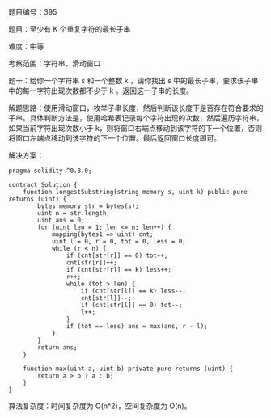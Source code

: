 题目编号：395

题目：至少有 K 个重复字符的最长子串

难度：中等

考察范围：字符串、滑动窗口

题干：给你一个字符串 s 和一个整数 k ，请你找出 s 中的最长子串，要求该子串中的每一字符出现次数都不少于 k 。返回这一子串的长度。

解题思路：使用滑动窗口，枚举子串长度，然后判断该长度下是否存在符合要求的子串。具体判断方法是，使用哈希表记录每个字符出现的次数，然后遍历字符串，如果当前字符出现次数小于 k，则将窗口右端点移动到该字符的下一个位置，否则将窗口左端点移动到该字符的下一个位置。最后返回窗口长度即可。

解决方案：

```solidity
pragma solidity ^0.8.0;

contract Solution {
    function longestSubstring(string memory s, uint k) public pure returns (uint) {
        bytes memory str = bytes(s);
        uint n = str.length;
        uint ans = 0;
        for (uint len = 1; len <= n; len++) {
            mapping(bytes1 => uint) cnt;
            uint l = 0, r = 0, tot = 0, less = 0;
            while (r < n) {
                if (cnt[str[r]] == 0) tot++;
                cnt[str[r]]++;
                if (cnt[str[r]] == k) less++;
                r++;
                while (tot > len) {
                    if (cnt[str[l]] == k) less--;
                    cnt[str[l]]--;
                    if (cnt[str[l]] == 0) tot--;
                    l++;
                }
                if (tot == less) ans = max(ans, r - l);
            }
        }
        return ans;
    }

    function max(uint a, uint b) private pure returns (uint) {
        return a > b ? a : b;
    }
}
```

算法复杂度：时间复杂度为 O(n^2)，空间复杂度为 O(n)。